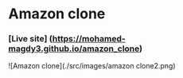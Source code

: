 # Amazon clone
### [Live site] (https://mohamed-magdy3.github.io/amazon_clone)

![Amazon clone](./src/images/amazon clone2.png)

